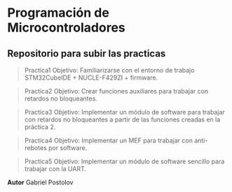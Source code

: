 # Programación de Microcontroladores

## Repositorio para subir las practicas

> Practica1
> Objetivo:
> Familiarizarse con el entorno de trabajo STM32CubeIDE + NUCLE-F429ZI + firmware. 

> Practica2
> Objetivo:
> Crear funciones auxiliares para trabajar con retardos no bloqueantes. 

> Practica3
> Objetivo:
> Implementar un módulo de software para trabajar con retardos no bloqueantes a partir de las funciones creadas en la práctica 2.

> Practica4
> Objetivo:
> Implementar un MEF para trabajar con anti-rebotes por software. 

> Practica5
> Objetivo:
> Implementar un módulo de software sencillo para trabajar con la UART.  

  **Autor** Gabriel Postolov